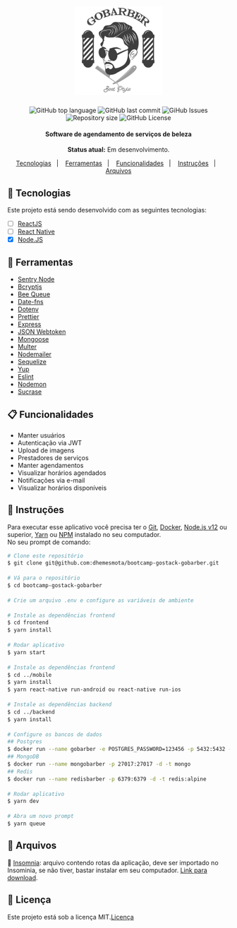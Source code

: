 <h1 align="center">
  <img alt="FonteDaVida" title="FonteDaVida" src=".github/logo.png" width="200px" />
  <br>
</h1>

<p align="center">
  <img alt="GitHub top language" src="https://img.shields.io/github/languages/top/dhemesmota/bootcamp-gostack-gobarber">
  
  <img alt="GitHub last commit" src="https://img.shields.io/github/last-commit/dhemesmota/bootcamp-gostack-gobarber">
  
  <img alt="GiHub Issues" src="https://img.shields.io/github/issues/dhemesmota/bootcamp-gostack-gobarber" >
  
  <img alt="Repository size" src="https://img.shields.io/github/repo-size/dhemesmota/bootcamp-gostack-gobarber">
  
  <img alt="GitHub License" src="https://img.shields.io/github/license/dhemesmota/bootcamp-gostack-gobarber">

</p>

<h4 align="center">Software de agendamento de serviços de beleza</h4>
<p align="center"><strong>Status atual:</strong> Em desenvolvimento.</p>


<p align="center">
  <a href="#rocket-tecnologias">Tecnologias</a>&nbsp;&nbsp;&nbsp;|&nbsp;&nbsp;&nbsp;
  <a href="#wrench-ferramentas">Ferramentas</a>&nbsp;&nbsp;&nbsp;|&nbsp;&nbsp;&nbsp;
  <a href="#clipboard-funcionalidades">Funcionalidades</a>&nbsp;&nbsp;&nbsp;|&nbsp;&nbsp;&nbsp;
  <a href="#page_with_curl-instruções">Instruções</a>&nbsp;&nbsp;&nbsp;|&nbsp;&nbsp;&nbsp;
  <a href="#paperclip-arquivos">Arquivos</a>
</p>


## :rocket: Tecnologias

Este projeto está sendo desenvolvido com as seguintes tecnologias:

- [ ] [ReactJS][reactjs]
- [ ] [React Native][react-native]
- [x] [Node.JS][nodejs]

## :wrench: Ferramentas

- [Sentry Node][sentrynode]
- [Bcryptjs][bcryptjs]
- [Bee Queue][bee-queue]
- [Date-fns][date-fns]
- [Dotenv][dotenv]
- [Prettier][prettier]
- [Express][express]
- [JSON Webtoken][jsonwebtoken]
- [Mongoose][mongoose]
- [Multer][multer]
- [Nodemailer][nodemailer]
- [Sequelize][sequelize]
- [Yup][yup]
- [Eslint][eslint]
- [Nodemon][nodemon]
- [Sucrase][sucrase]


## :clipboard: Funcionalidades
- Manter usuários
- Autenticação via JWT
- Upload de imagens
- Prestadores de serviços
- Manter agendamentos
- Visualizar horários agendados
- Notificações via e-mail
- Visualizar horários disponíveis

## :page_with_curl: Instruções 
Para executar esse aplicativo você precisa ter o [Git](https://git-scm.com), [Docker](https://www.docker.com), [Node.js v12][nodejs] ou superior, [Yarn](https://yarnpkg.com) ou [NPM](https://www.npmjs.com/get-npm) instalado no seu computador.<br>
No seu prompt de comando:
```bash
# Clone este repositório
$ git clone git@github.com:dhemesmota/bootcamp-gostack-gobarber.git

# Vá para o repositório
$ cd bootcamp-gostack-gobarber

# Crie um arquivo .env e configure as variáveis de ambiente

# Instale as dependências frontend
$ cd frontend
$ yarn install

# Rodar aplicativo
$ yarn start

# Instale as dependências frontend
$ cd ../mobile
$ yarn install
$ yarn react-native run-android ou react-native run-ios 

# Instale as dependências backend
$ cd ../backend
$ yarn install

# Configure os bancos de dados
## Postgres
$ docker run --name gobarber -e POSTGRES_PASSWORD=123456 -p 5432:5432 -d postgres:11
## MongoDB
$ docker run --name mongobarber -p 27017:27017 -d -t mongo
## Redis
$ docker run --name redisbarber -p 6379:6379 -d -t redis:alpine

# Rodar aplicativo
$ yarn dev

# Abra um novo prompt
$ yarn queue
```

## :paperclip: Arquivos
:pushpin: [Insomnia](https://github.com/dhemesmota/bootcamp-gostack-gobarber/blob/master/Insomnia.json): arquivo contendo rotas da aplicação, deve ser importado no Insominia, se não tiver, bastar instalar em seu computador. [Link para download](https://insomnia.rest).

## :memo: Licença
Este projeto está sob a licença MIT.[Licença](https://github.com/dhemesmota/bootcamp-gostack-gobarber/blob/master/LICENSE.md)

[reactjs]: https://pt-br.reactjs.org/
[react-native]: https://facebook.github.io/react-native/
[nodejs]: https://nodejs.org/en/
[react-router-dom]: https://www.npmjs.com/package/react-router-dom
[react-toastify]: https://github.com/fkhadra/react-toastify
[styled-components]: https://www.styled-components.com/
[eslint]: https://eslint.org/
[prettier]: https://prettier.io/
[axios]: https://github.com/axios/axios
[sentrynode]: https://www.npmjs.com/package/@sentry/node
[bcryptjs]: https://www.npmjs.com/package/bcryptjs
[bee-queue]: https://github.com/bee-queue/bee-queue
[date-fns]: https://date-fns.org/
[dotenv]: https://www.npmjs.com/package/dotenv
[express]: https://expressjs.com/pt-br/
[jsonwebtoken]: https://github.com/auth0/node-jsonwebtoken
[mongoose]: https://mongoosejs.com/
[multer]: https://github.com/expressjs/multer
[nodemailer]: https://nodemailer.com/about/
[sequelize]: https://sequelize.org/
[yup]: https://github.com/jquense/yup
[nodemon]: https://nodemon.io/
[sucrase]: https://github.com/alangpierce/sucrase

